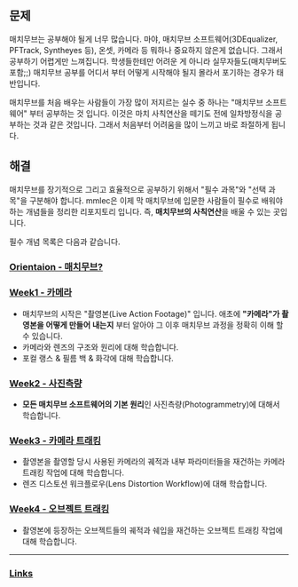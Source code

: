 ## 문제
매치무브는 공부해야 될게 너무 많습니다. 마야, 매치무브 소프트웨어(3DEqualizer, PFTrack, Syntheyes 등), 온셋, 카메라 등 뭐하나 중요하지 않은게 없습니다. 그래서 공부하기 어렵게만 느껴집니다. 학생들한테만 어려운 게 아니라 실무자들도(매치무버도 포함;;) 매치무브 공부를 어디서 부터 어떻게 시작해야 될지 몰라서 포기하는 경우가 태반입니다.

매치무브를 처음 배우는 사람들이 가장 많이 저지르는 실수 중 하나는 "매치무브 소프트웨어" 부터 공부하는 것 입니다. 이것은 마치 사칙연산을 떼기도 전에 일차방정식을 공부하는 것과 같은 것입니다. 그래서 처음부터 어려움을 많이 느끼고 바로 좌절하게 됩니다.

## 해결
매치무브를 장기적으로 그리고 효율적으로 공부하기 위해서 "필수 과목"와 "선택 과목"을 구분해야 합니다. mmlec은 이제 막 매치무브에 입문한 사람들이 필수로 배워야 하는 개념들을 정리한 리포지토리 입니다. 즉, **매치무브의 사칙연산**을 배울 수 있는 곳입니다.

필수 개념 목록은 다음과 같습니다.

### [Orientaion - 매치무브?](doc/orientation.md)
### [Week1 - 카메라](doc/week1.md)
- 매치무브의 시작은 "촬영본(Live Action Footage)" 입니다. 애초에 **"카메라"가 촬영본을 어떻게 만들어 내는지** 부터 알아야 그 이후 매치무브 과정을 정확히 이해 할 수 있습니다.
- 카메라와 렌즈의 구조와 원리에 대해 학습합니다.
- 포컬 랭스 & 필름 백 & 화각에 대해 학습합니다.
### [Week2 - 사진측량](doc/week2.md)
- **모든 매치무브 소프트웨어의 기본 원리**인 사진측량(Photogrammetry)에 대해서 학습합니다.
### [Week3 - 카메라 트래킹](doc/week3.md)
- 촬영본을 촬영할 당시 사용된 카메라의 궤적과 내부 파라미터들을 재건하는 카메라 트래킹 작업에 대해 학습합니다.
- 렌즈 디스토션 워크플로우(Lens Distortion Workflow)에 대해 학습합니다.
### [Week4 - 오브젝트 트래킹](doc/week4.md)
- 촬영본에 등장하는 오브젝트들의 궤적과 쉐입을 재건하는 오브젝트 트래킹 작업에 대해 학습합니다. 

---

### [Links](doc/links.md)

